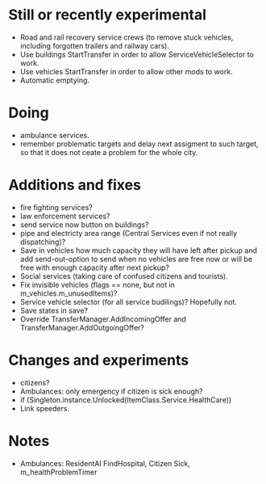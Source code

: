 # Still or recently experimental
- Road and rail recovery service crews (to remove stuck vehicles, including forgotten trailers and railway cars).
- Use buildings StartTransfer in order to allow ServiceVehicleSelector to work.
- Use vehicles StartTransfer in order to allow other mods to work.
- Automatic emptying.

# Doing
- ambulance services.
- remember problematic targets and delay next assigment to such target, so that it does not ceate a problem for the whole city.

# Additions and fixes

- fire fighting services?
- law enforcement services?
- send service now button on buildings?
- pipe and electricty area range (Central Services even if not really dispatching)?
- Save in vehicles how much capacity they will have left after pickup and add send-out-option to send when no vehicles are free now or will be free with enough capacity after next pickup?
- Social services (taking care of confused citizens and tourists).
- Fix invisible vehicles (flags == none, but not in m_vehicles.m_unusedItems)?
- Service vehicle selector (for all service budilings)? Hopefully not.
- Save states in save?
- Override TransferManager.AddIncomingOffer and TransferManager.AddOutgoingOffer?

# Changes and experiments

- citizens?
- Ambulances: only emergency if citizen is sick enough?
- if (Singleton<UnlockManager>.instance.Unlocked(ItemClass.Service.HealthCare))
- Link speeders.

# Notes

- Ambulances: ResidentAI FindHospital, Citizen Sick, m_healthProblemTimer

